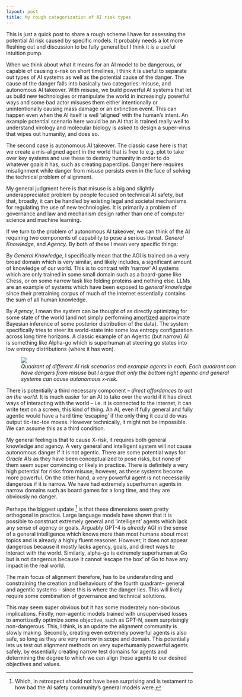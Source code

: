 ```yaml
---
layout: post
title: My rough categorization of AI risk types
---
```


This is just a quick post to share a rough scheme I have for assessing the potential AI risk caused by specific models. It probably needs a lot more fleshing out and discussion to be fully general but I think it is a useful intuition pump.

When we think about what it means for an AI model to be dangerous, or capable of causing x-risk on short timelines, I think it is useful to separate out types of AI systems as well as the potential cause of the danger. The cause of the danger falls into basically two categories: misuse, and autonomous AI takeover. With misuse, we build powerful AI systems that let us build new technologies or manipulate the world in increasingly powerful ways and some bad actor misuses them either intentionally or unintentionally causing mass damage or an extinction event. This can happen even when the AI itself is well ‘aligned’ with the human’s intent. An example potential scenario here would be an AI that is trained really well to understand virology and molecular biology is asked to design a super-virus that wipes out humanity, and does so. 

The second case is autonomous AI takeover. The classic case here is that we create a mis-aligned agent in the world that is free to e.g. plot to take over key systems and use these to destroy humanity in order to do whatever goals it has, such as creating paperclips. Danger here requires misalignment while danger from misuse persists even in the face of solving the technical problem of alignment.

My general judgment here is that misuse is a big and slightly underappreciated problem by people focused on technical AI safety, but that, broadly, it can be handled by existing legal and societal mechanisms for regulating the use of new technologies. It is primarily a problem of governance and law and mechanism design rather than one of computer science and machine learning. 

If we turn to the problem of autonomous AI takeover, we can think of the AI requiring two components of capability to pose a serious threat. *General Knowledge*, and *Agency*. By both of these I mean very specific things:

By *General Knowledge*, I specifically mean that the AGI is trained on a very broad domain which is very similar, and likely includes, a significant amount of knowledge of our world. This is to contrast with ‘narrow’ AI systems which are only trained in some small domain such as a board-game like Chess, or on some narrow task like folding proteins and nothing else. LLMs are an example of systems which have been exposed to *general knowledge* since their pretraining corpus of much of the internet essentially contains the sum of all human knowledge.

By *Agency*, I mean the system can be thought of as directly optimizing for some state of the world (and not simply performing [amortized](https://www.lesswrong.com/posts/5YDczJcLZ6RmN5SSz/beren-s-deconfusing-direct-vs-amortised-optimisation-2) approximate Bayesian inference of some posterior distribution of the data). The system specifically tries to steer its world-state into some low entropy configuration across long time horizons. A classic example of an Agentic (but narrow) AI is something like Alpha-go which is superhuman at steering go states into low entropy distributions (where it has won).

<figure style="width: 120%"> <img src="{{ site.url }}{{ site.baseurl }}/assets/figures/AI_risk_quadrants.png"> <figcaption><em> Quadrant of different AI risk scenarios and example agents in each. Each quadrant can have dangers from misuse but I argue that only the bottom right agentic and general systems can cause autonomous x-risk. </em></figcaption></figure> 

There is potentially a third necessary component – *direct affordances to act on the world*. It is much easier for an AI to take over the world if it has direct ways of interacting with the world – i.e. it is connected to the internet, it can write text on a screen, this kind of thing. An AI, even if fully general and fully agentic would have a hard time ‘escaping’ if the only thing it could do was output tic-tac-toe moves. However technically, it might not be impossible. We can assume this as a third condition.

My general feeling is that to cause X-risk, it requires both general knowledge and agency. A very general and intelligent system will not cause autonomous danger if it is not agentic. There are some potential ways for *Oracle AIs* as they have been conceptualized to pose risks, but none of them seem super convincing or likely in practice. There is definitely a very high potential for risks from misuse, however, as these systems become more powerful. On the other hand, a very powerful agent is not necessarily dangerous if it is narrow. We have had extremely superhuman agents in narrow domains such as board games for a long time, and they are obviously no danger. 

Perhaps the biggest update [^1] is that these dimensions seem pretty orthogonal in practice. Large language models have shown that it is possible to construct extremely general and ‘intelligent’ agents which lack any sense of agency or goals. Arguably GPT-4 is *already* AGI in the sense of a general intelligence which knows more than most humans about most topics and is already a highly fluent reasoner. However, it does not appear dangerous because it mostly lacks agency, goals, and direct ways to interact with the world. Similarly, alpha-go is extremely superhuman at Go but is not dangerous because it cannot ‘escape the box’ of Go to have any impact in the real world. 

The main focus of alignment therefore, has to be understanding and constraining the creation and behaviours of the fourth quadrant– general and agentic systems – since this is where the danger lies. This will likely require some combination of governance and technical solutions. 

This may seem super obvious but it has some moderately non-obvious implications. Firstly, non-agentic models trained with unsupervised losses to amortizedly optimize some objective, such as GPT-N, seem surprisingly non-dangerous. This, I think, is an update the alignment community is slowly making. Secondly, creating even extremely powerful agents is also safe, so long as they are very narrow in scope and domain. This potentially lets us test out alignment methods on very superhumanly powerful agents safely, by essentially creating narrow  test domains for agents and determining the degree to which we can align these agents to our desired objectives and values. 

[^1]: Which, in retrospect should not have been surprising and is testament to how bad the AI safety community’s general models were.
